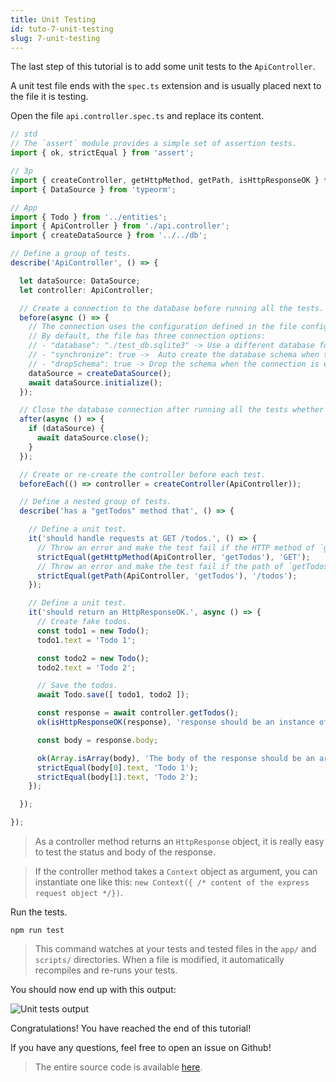 ```yaml
---
title: Unit Testing
id: tuto-7-unit-testing
slug: 7-unit-testing
---
```


The last step of this tutorial is to add some unit tests to the `ApiController`.

A unit test file ends with the `spec.ts` extension and is usually placed next to the file it is testing.

Open the file `api.controller.spec.ts` and replace its content.

```typescript
// std
// The `assert` module provides a simple set of assertion tests.
import { ok, strictEqual } from 'assert';

// 3p
import { createController, getHttpMethod, getPath, isHttpResponseOK } from '@foal/core';
import { DataSource } from 'typeorm';

// App
import { Todo } from '../entities';
import { ApiController } from './api.controller';
import { createDataSource } from '../../db';

// Define a group of tests.
describe('ApiController', () => {

  let dataSource: DataSource;
  let controller: ApiController;

  // Create a connection to the database before running all the tests.
  before(async () => {
    // The connection uses the configuration defined in the file config/test.json.
    // By default, the file has three connection options:
    // - "database": "./test_db.sqlite3" -> Use a different database for running the tests.
    // - "synchronize": true ->  Auto create the database schema when the connection is established.
    // - "dropSchema": true -> Drop the schema when the connection is established (empty the database).
    dataSource = createDataSource();
    await dataSource.initialize();
  });

  // Close the database connection after running all the tests whether they succeed or failed.
  after(async () => {
    if (dataSource) {
      await dataSource.close();
    }
  });

  // Create or re-create the controller before each test.
  beforeEach(() => controller = createController(ApiController));

  // Define a nested group of tests.
  describe('has a "getTodos" method that', () => {

    // Define a unit test.
    it('should handle requests at GET /todos.', () => {
      // Throw an error and make the test fail if the HTTP method of `getTodos` is not GET.
      strictEqual(getHttpMethod(ApiController, 'getTodos'), 'GET');
      // Throw an error and make the test fail if the path of `getTodos` is not /todos.
      strictEqual(getPath(ApiController, 'getTodos'), '/todos');
    });

    // Define a unit test.
    it('should return an HttpResponseOK.', async () => {
      // Create fake todos.
      const todo1 = new Todo();
      todo1.text = 'Todo 1';

      const todo2 = new Todo();
      todo2.text = 'Todo 2';

      // Save the todos.
      await Todo.save([ todo1, todo2 ]);

      const response = await controller.getTodos();
      ok(isHttpResponseOK(response), 'response should be an instance of HttpResponseOK.');

      const body = response.body;

      ok(Array.isArray(body), 'The body of the response should be an array.');
      strictEqual(body[0].text, 'Todo 1');
      strictEqual(body[1].text, 'Todo 2');
    });

  });

});

```

> As a controller method returns an `HttpResponse` object, it is really easy to test the status and body of the response.


> If the controller method takes a `Context` object as argument, you can instantiate one like this: `new Context({ /* content of the express request object */})`.

Run the tests.

```
npm run test
```

> This command watches at your tests and tested files in the `app/` and `scripts/` directories. When a file is modified, it automatically recompiles and re-runs your tests.

You should now end up with this output:

![Unit tests output](./unit-tests-output.png)

Congratulations! You have reached the end of this tutorial!

If you have any questions, feel free to open an issue on Github!

> The entire source code is available [here](https://foalts.org/simple-todo-list-source-code-v2.zip).